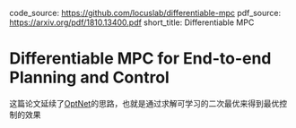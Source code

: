 code_source: https://github.com/locuslab/differentiable-mpc
pdf_source: https://arxiv.org/pdf/1810.13400.pdf
short_title: Differentiable MPC
# Differentiable MPC for End-to-end Planning and Control

这篇论文延续了[OptNet](OptNet&#32;Differentiable&#32;Optimization&#32;as&#32;a&#32;Layer&#32;in&#32;Neural&#32;Networks.md)的思路，也就是通过求解可学习的二次最优来得到最优控制的效果